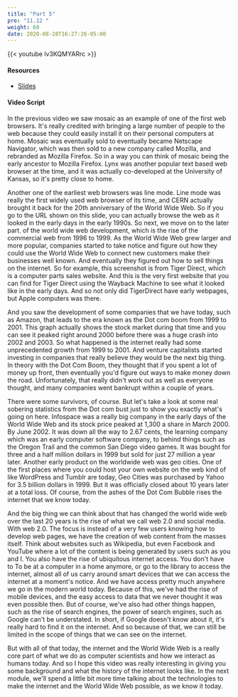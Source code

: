 ```yaml
---
title: "Part 5"
pre: "11.12 "
weight: 60
date: 2020-08-28T16:27:26-05:00
---
```


{{< youtube lv3KQMYARrc >}}

<!-- CIS 115: PmBSF3-vdtA -->

#### Resources
* [Slides](../slides/10-History_of_the_Internet.pdf)

#### Video Script

In the previous video we saw mosaic as an example of one of the first web browsers. It's really credited with bringing a large number of people to the web because they could easily install it on their personal computers at home. Mosaic was eventually sold to eventually became Netscape Navigator, which was then sold to a new company called Mozilla, and rebranded as Mozilla Firefox. So in a way you can think of mosaic being the early ancestor to Mozilla Firefox. Lynx was another popular text based web browser at the time, and it was actually co-developed at the University of Kansas, so it's pretty close to home. 

Another one of the earliest web browsers was line mode. Line mode was really the first widely used web browser of its time, and CERN actually brought it back for the 20th anniversary of the World Wide Web. So if you go to the URL shown on this slide, you can actually browse the web as it looked in the early days in the early 1990s. So next, we move on to the later part. of the world wide web development, which is the rise of the commercial web from 1996 to 1999. As the World Wide Web grew larger and more popular, companies started to take notice and figure out how they could use the World Wide Web to connect new customers make their businesses well known. And eventually they figured out how to sell things on the internet. So for example, this screenshot is from Tiger Direct, which is a computer parts sales website. And this is the very first website that you can find for Tiger Direct using the Wayback Machine to see what it looked like in the early days. And so not only did TigerDirect have early webpages, but Apple computers was there. 

And you saw the development of some companies that we have today, such as Amazon, that leads to the era known as the Dot com boom from 1999 to 2001. This graph actually shows the stock market during that time and you can see it peaked right around 2000 before there was a huge crash into 2002 and 2003. So what happened is the internet really had some unprecedented growth from 1999 to 2001. And venture capitalists started investing in companies that really believe they would be the next big thing. In theory with the Dot Com Boom, they thought that if you spent a lot of money up front, then eventually you'd figure out ways to make money down the road. Unfortunately, that really didn't work out as well as everyone thought, and many companies went bankrupt within a couple of years. 

There were some survivors, of course. But let's take a look at some real sobering statistics from the Dot com bust just to show you exactly what's going on here. Infospace was a really big company in the early days of the World Wide Web and its stock price peaked at 1,300 a share in March 2000. By June 2002. It was down all the way to 2.67 cents, the learning company which was an early computer software company, to behind things such as the Oregon Trail and the common San Diego video games. It was bought for three and a half million dollars in 1999 but sold for just 27 million a year later. Another early product on the worldwide web was geo cities. One of the first places where you could host your own website on the web kind of like WordPress and Tumblr are today, Geo Cities was purchased by Yahoo for 3.5 billion dollars in 1999. But it was officially closed about 10 years later at a total loss. Of course, from the ashes of the Dot Com Bubble rises the internet that we know today. 

And the big thing we can think about that has changed the world wide web over the last 20 years is the rise of what we call web 2.0 and social media. With web 2.0. The focus is instead of a very few users knowing how to develop web pages, we have the creation of web content from the masses itself. Think about websites such as Wikipedia, but even Facebook and YouTube where a lot of the content is being generated by users such as you and I. You also have the rise of ubiquitous internet access. You don't have to To be at a computer in a home anymore, or go to the library to access the internet, almost all of us carry around smart devices that we can access the internet at a moment's notice. And we have access pretty much anywhere we go in the modern world today. Because of this, we've had the rise of mobile devices, and the easy access to data that we never thought it was even possible then. But of course, we've also had other things happen, such as the rise of search engines, the power of search engines, such as Google can't be understated. In short, if Google doesn't know about it, it's really hard to find it on the internet. And so because of that, we can still be limited in the scope of things that we can see on the internet. 

But with all of that today, the internet and the World Wide Web is a really core part of what we do as computer scientists and how we interact as humans today. And so I hope this video was really interesting in giving you some background and what the history of the internet looks like. In the next module, we'll spend a little bit more time talking about the technologies to make the internet and the World Wide Web possible, as we know it today.
